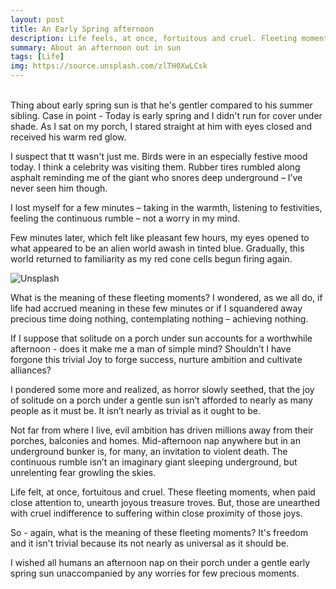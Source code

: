 ```yaml
---
layout: post
title: An Early Spring afternoon
description: Life feels, at once, fortuitous and cruel. Fleeting moments, when paid close attention to, unearth joyous treasure troves. But, those are unearthed with cruel indifference to suffering in close proximity of those joys.
summary: About an afternoon out in sun
tags: [Life]
img: https://source.unsplash.com/zlTH0XwLCsk
---
```

<br>
Thing about early spring sun is that he's gentler compared to his summer sibling. Case in point - Today is early spring and I didn't run for cover under shade. As I sat on my porch, I stared straight at him with eyes closed and received his warm red glow.

I suspect that tt wasn't just me. Birds were in an especially festive mood today. I think a celebrity was visiting them. Rubber tires rumbled along asphalt reminding me of the giant who snores deep underground – I’ve never seen him though.

I lost myself for a few minutes – taking in the warmth, listening to festivities, feeling the continuous rumble – not a worry in my mind.

Few minutes later, which felt like pleasant few hours, my eyes opened to what appeared to be an alien world awash in tinted blue. Gradually, this world returned to familiarity as my red cone cells begun firing again.

![Unsplash](https://source.unsplash.com/zlTH0XwLCsk/800x450 "Source: unsplash.com/@fab_fotos")

What is the meaning of these fleeting moments? I wondered, as we all do, if life had accrued meaning in these few minutes or if I squandered away precious time doing nothing, contemplating nothing – achieving nothing.

If I suppose that solitude on a porch under sun accounts for a worthwhile afternoon - does it make me a man of simple mind? Shouldn’t I have forgone this trivial Joy to forge success, nurture ambition and cultivate alliances?

I pondered some more and realized, as horror slowly seethed, that the joy of solitude on a porch under a gentle sun isn’t afforded to nearly as many people as it must be. It isn’t nearly as trivial as it ought to be.

Not far from where I live, evil ambition has driven millions away from their porches, balconies and homes. Mid-afternoon nap anywhere but in an underground bunker is, for many, an invitation to violent death. The continuous rumble isn’t an imaginary giant sleeping underground, but unrelenting fear growling the skies.

Life felt, at once, fortuitous and cruel. These fleeting moments, when paid close attention to, unearth joyous treasure troves. But, those are unearthed with cruel indifference to suffering within close proximity of those joys.

So - again, what is the meaning of these fleeting moments? It's freedom and it isn't trivial because its not nearly as universal as it should be. 

I wished all humans an afternoon nap on their porch under a gentle early spring sun unaccompanied by any worries for few precious moments.
